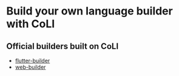 # Build your own language builder with CoLI

## Official builders built on CoLI

- [flutter-builder](https://github.com/bridgedxyz/flutter-builder)
- [web-builder](https://github.com/bridgedxyz/web-builder)
